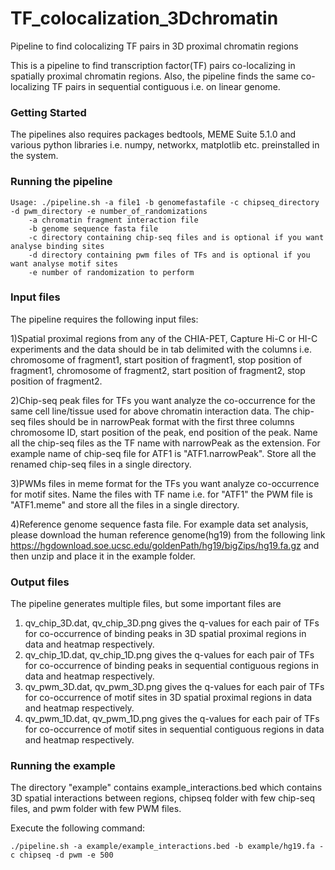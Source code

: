 # TF_colocalization_3Dchromatin
Pipeline to find colocalizing TF pairs in 3D proximal chromatin regions

This is a pipeline to find transcription factor(TF) pairs co-localizing in spatially proximal chromatin regions. Also, the pipeline finds the same co-localizing TF pairs in sequential contiguous i.e. on linear genome.

### Getting Started

The pipelines also requires packages bedtools, MEME Suite 5.1.0 and various python libraries i.e. numpy, networkx, matplotlib etc. preinstalled in the system.

### Running the pipeline

	Usage: ./pipeline.sh -a file1 -b genomefastafile -c chipseq_directory -d pwm_directory -e number_of_randomizations
		-a chromatin fragment interaction file
		-b genome sequence fasta file
		-c directory containing chip-seq files and is optional if you want analyse binding sites
		-d directory containing pwm files of TFs and is optional if you want analyse motif sites
		-e number of randomization to perform
  
  
### Input files  

The pipeline requires the following input files:

1)Spatial proximal regions from any of the CHIA-PET, Capture Hi-C or HI-C experiments and the data should be in tab delimited with the columns i.e. chromosome of fragment1, start position of fragment1, stop position of fragment1, chromosome of fragment2, start position of fragment2, stop position of fragment2.  

2)Chip-seq peak files for TFs you want analyze the co-occurrence for the same cell line/tissue used for above chromatin interaction data. The chip-seq files should be in narrowPeak format with the first three columns chromosome ID, start position of the peak, end position of the peak. Name all the chip-seq files as the TF name with narrowPeak as the extension. For example name of chip-seq file for ATF1 is "ATF1.narrowPeak". Store all the renamed chip-seq files in a single directory.

3)PWMs files in meme format for the TFs you want analyze co-occurrence for motif sites. Name the files with TF name i.e. for "ATF1" the PWM file is "ATF1.meme" and store all the files in a single directory.

4)Reference genome sequence fasta file. For example data set analysis, please download the human reference genome(hg19) from the following link https://hgdownload.soe.ucsc.edu/goldenPath/hg19/bigZips/hg19.fa.gz and then unzip and place it in the example folder.

### Output files

The pipeline generates multiple files, but some important files are
1) qv_chip_3D.dat, qv_chip_3D.png gives the q-values for each pair of TFs for co-occurrence of binding peaks in 3D spatial proximal regions in data and heatmap respectively.
2) qv_chip_1D.dat, qv_chip_1D.png gives the q-values for each pair of TFs for co-occurrence of binding peaks in sequential contiguous regions in data and heatmap respectively.
3) qv_pwm_3D.dat, qv_pwm_3D.png gives the q-values for each pair of TFs for co-occurrence of motif sites in 3D spatial proximal regions in data and heatmap respectively.
4) qv_pwm_1D.dat, qv_pwm_1D.png gives the q-values for each pair of TFs for co-occurrence of motif sites in sequential contiguous regions in data and heatmap respectively.

### Running the example

The directory "example" contains example_interactions.bed which contains 3D spatial interactions between regions, chipseq folder with few chip-seq files, and pwm folder with few PWM files.

Execute the following command:

	./pipeline.sh -a example/example_interactions.bed -b example/hg19.fa -c chipseq -d pwm -e 500





